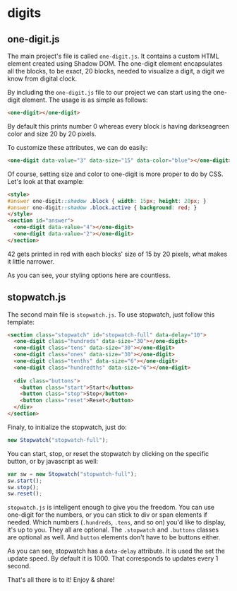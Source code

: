 # digits

## one-digit.js

The main project's file is called `one-digit.js`. It contains a custom HTML element created using Shadow DOM.
The one-digit element encapsulates all the blocks, to be exact, 20 blocks, needed to visualize a digit, a digit we know from digital clock.

By including the `one-digit.js` file to our project we can start using the one-digit element. The usage is as simple as follows:
```html
<one-digit></one-digit>
```

By default this prints number 0 whereas every block is having darkseagreen color and size 20 by 20 pixels.

To customize these attributes, we can do easily:
```html
<one-digit data-value="3" data-size="15" data-color="blue"></one-digit>
```

Of course, setting size and color to one-digit is more proper to do by CSS. Let's look at that example:
```html
<style>
#answer one-digit::shadow .block { width: 15px; height: 20px; }
#answer one-digit::shadow .block.active { background: red; }
</style>
<section id="answer">
  <one-digit data-value="4"></one-digit>
  <one-digit data-value="2"></one-digit>
</section>
```

42 gets printed in red with each blocks' size of 15 by 20 pixels, what makes it little narrower.

As you can see, your styling options here are countless.

## stopwatch.js

The second main file is `stopwatch.js`. To use stopwatch, just follow this template:
```html
<section class="stopwatch" id="stopwatch-full" data-delay="10">
  <one-digit class="hundreds" data-size="30"></one-digit>
  <one-digit class="tens" data-size="30"></one-digit>
  <one-digit class="ones" data-size="30"></one-digit>
  <one-digit class="tenths" data-size="6"></one-digit>
  <one-digit class="hundredths" data-size="6"></one-digit>
  
  <div class="buttons">
    <button class="start">Start</button>
    <button class="stop">Stop</button>
    <button class="reset">Reset</button>
  </div>
</section>
```

Finaly, to initialize the stopwatch, just do:
```javascript
new Stopwatch("stopwatch-full");
```

You can start, stop, or reset the stopwatch by clicking on the specific button, or by javascript as well:
```javascript
var sw = new Stopwatch("stopwatch-full");
sw.start();
sw.stop();
sw.reset();
```

`stopwatch.js` is inteligent enough to give you the freedom.
You can use one-digit for the numbers, or you can stick to div or span elements if needed.
Which numbers (`.hundreds`, `.tens`, and so on) you'd like to display, it's up to you. They all are optional.
The `.stopwatch` and `.buttons` classes are optional as well. And `button` elements don't have to be buttons either.

As you can see, stopwatch has a `data-delay` attribute. It is used the set the update speed.
By default it is 1000. That corresponds to updates every 1 second.

That's all there is to it! Enjoy & share!
